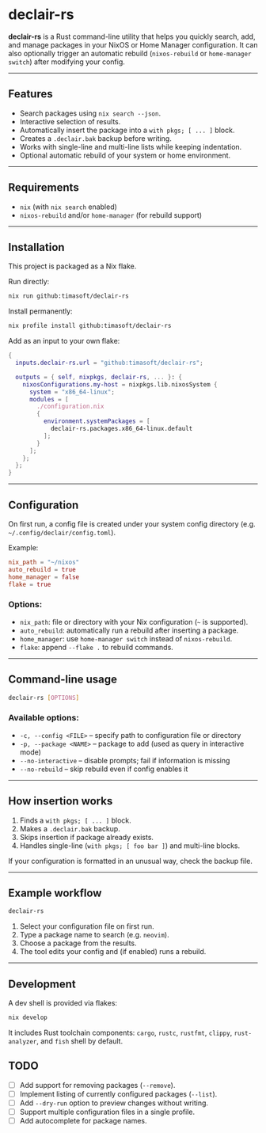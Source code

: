 # declair-rs

**declair-rs** is a Rust command-line utility that helps you quickly search, add, and manage packages in your NixOS or Home Manager configuration. It can also optionally trigger an automatic rebuild (`nixos-rebuild` or `home-manager switch`) after modifying your config.

---

## Features

* Search packages using `nix search --json`.
* Interactive selection of results.
* Automatically insert the package into a `with pkgs; [ ... ]` block.
* Creates a `.declair.bak` backup before writing.
* Works with single-line and multi-line lists while keeping indentation.
* Optional automatic rebuild of your system or home environment.

---

## Requirements

* `nix` (with `nix search` enabled)
* `nixos-rebuild` and/or `home-manager` (for rebuild support)

---

## Installation

This project is packaged as a Nix flake.

Run directly:

```bash
nix run github:timasoft/declair-rs
```

Install permanently:

```bash
nix profile install github:timasoft/declair-rs
```

Add as an input to your own flake:

```nix
{
  inputs.declair-rs.url = "github:timasoft/declair-rs";

  outputs = { self, nixpkgs, declair-rs, ... }: {
    nixosConfigurations.my-host = nixpkgs.lib.nixosSystem {
      system = "x86_64-linux";
      modules = [
        ./configuration.nix
        {
          environment.systemPackages = [
            declair-rs.packages.x86_64-linux.default
          ];
        }
      ];
    };
  };
}
```

---

## Configuration

On first run, a config file is created under your system config directory (e.g. `~/.config/declair/config.toml`).

Example:

```toml
nix_path = "~/nixos"
auto_rebuild = true
home_manager = false
flake = true
```

### Options:

* `nix_path`: file or directory with your Nix configuration (`~` is supported).
* `auto_rebuild`: automatically run a rebuild after inserting a package.
* `home_manager`: use `home-manager switch` instead of `nixos-rebuild`.
* `flake`: append `--flake .` to rebuild commands.

---

## Command-line usage

```bash
declair-rs [OPTIONS]
```

### Available options:

* `-c, --config <FILE>` – specify path to configuration file or directory
* `-p, --package <NAME>` – package to add (used as query in interactive mode)
* `--no-interactive` – disable prompts; fail if information is missing
* `--no-rebuild` – skip rebuild even if config enables it

---

## How insertion works

1. Finds a `with pkgs; [ ... ]` block.
2. Makes a `.declair.bak` backup.
3. Skips insertion if package already exists.
4. Handles single-line (`with pkgs; [ foo bar ]`) and multi-line blocks.

If your configuration is formatted in an unusual way, check the backup file.

---

## Example workflow

```bash
declair-rs
```

1. Select your configuration file on first run.
2. Type a package name to search (e.g. `neovim`).
3. Choose a package from the results.
4. The tool edits your config and (if enabled) runs a rebuild.

---

## Development

A dev shell is provided via flakes:

```bash
nix develop
```

It includes Rust toolchain components: `cargo`, `rustc`, `rustfmt`, `clippy`, `rust-analyzer`, and `fish` shell by default.

## TODO

* [ ] Add support for removing packages (`--remove`).
* [ ] Implement listing of currently configured packages (`--list`).
* [ ] Add `--dry-run` option to preview changes without writing.
* [ ] Support multiple configuration files in a single profile.
* [ ] Add autocomplete for package names.
